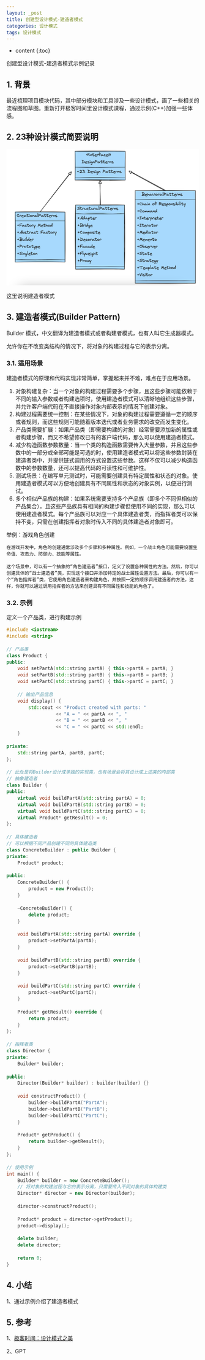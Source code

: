 ```yaml
---
layout: _post
title: 创建型设计模式-建造者模式
categories: 设计模式
tags: 设计模式
---
```


* content
{:toc}

创建型设计模式-建造者模式示例记录



## 1. 背景

最近梳理项目模块代码，其中部分模块和工具涉及一些设计模式，画了一些相关的流程图和草图。重新打开极客时间里设计模式课程，通过示例(C++)加强一些体感。

## 2. 23种设计模式简要说明

![23种设计模式](/images/2024-05-12-20240512100608.png)

这里说明建造者模式

## 3. 建造者模式(Builder Pattern)

Builder 模式，中文翻译为建造者模式或者构建者模式，也有人叫它生成器模式。

允许你在不改变类结构的情况下，将对象的构建过程与它的表示分离。

### 3.1. 适用场景

建造者模式的原理和代码实现非常简单，掌握起来并不难，难点在于应用场景。

1. 对象构建复杂：当一个对象的构建过程需要多个步骤，且这些步骤可能依赖于不同的输入参数或者构建选项时，使用建造者模式可以清晰地组织这些步骤，并允许客户端代码在不直接操作对象内部表示的情况下创建对象。
2. 构建过程需要统一控制：在某些情况下，对象的构建过程需要遵循一定的顺序或者规则，而这些规则可能随着版本迭代或者业务需求的改变而发生变化。
3. 产品类需要扩展：如果产品类（即需要构建的对象）经常需要添加新的属性或者构建步骤，而又不希望修改已有的客户端代码，那么可以使用建造者模式。
4. 减少构造函数参数数量：当一个类的构造函数需要传入大量参数，并且这些参数中的一部分或全部可能是可选的时，使用建造者模式可以将这些参数封装在建造者类中，并提供链式调用的方式设置这些参数。这样不仅可以减少构造函数中的参数数量，还可以提高代码的可读性和可维护性。
5. 测试场景：在编写单元测试时，可能需要创建具有特定属性和状态的对象。使用建造者模式可以方便地创建具有不同属性和状态的对象实例，以便进行测试。
6. 多个相似产品族的构建：如果系统需要支持多个产品族（即多个不同但相似的产品集合），且这些产品族具有相同的构建步骤但使用不同的实现，那么可以使用建造者模式。每个产品族可以对应一个具体建造者类，而指挥者类可以保持不变，只需在创建指挥者对象时传入不同的具体建造者对象即可。

举例：游戏角色创建

    在游戏开发中，角色的创建通常涉及多个步骤和多种属性。例如，一个战士角色可能需要设置生命值、攻击力、防御力、技能等属性。

    这个场景中，可以有一个抽象的“角色建造者”接口，定义了设置各种属性的方法。然后，你可以创建具体的“战士建造者”类，实现这个接口并添加特定的战士属性设置方法。最后，你可以有一个“角色指挥者”类，它使用角色建造者来构建角色，并按照一定的顺序调用建造者的方法。这样，你就可以通过调用指挥者的方法来创建具有不同属性和技能的角色了。

### 3.2. 示例

定义一个产品类，进行构建示例

```cpp
#include <iostream>  
#include <string>  

// 产品类  
class Product {  
public:  
    void setPartA(std::string partA) { this->partA = partA; }  
    void setPartB(std::string partB) { this->partB = partB; }  
    void setPartC(std::string partC) { this->partC = partC; }  
  
    // 输出产品信息  
    void display() {  
        std::cout << "Product created with parts: "  
                  << "A = " << partA << ", "  
                  << "B = " << partB << ", "  
                  << "C = " << partC << std::endl;  
    }  
  
private:  
    std::string partA, partB, partC;  
};  
  
// 此处是将Builder设计成单独的实现类，也有场景会将其设计成上述类的内部类
// 抽象建造者  
class Builder {  
public:  
    virtual void buildPartA(std::string partA) = 0;  
    virtual void buildPartB(std::string partB) = 0;  
    virtual void buildPartC(std::string partC) = 0;  
    virtual Product* getResult() = 0;  
};  
  
// 具体建造者  
// 可以根据不同产品创建不同的具体建造类
class ConcreteBuilder : public Builder {  
private:  
    Product* product;  
  
public:  
    ConcreteBuilder() {  
        product = new Product();  
    }  
  
    ~ConcreteBuilder() {  
        delete product;  
    }  
  
    void buildPartA(std::string partA) override {  
        product->setPartA(partA);  
    }  
  
    void buildPartB(std::string partB) override {  
        product->setPartB(partB);  
    }  
  
    void buildPartC(std::string partC) override {  
        product->setPartC(partC);  
    }  
  
    Product* getResult() override {  
        return product;  
    }  
};  
  
// 指挥者类  
class Director {  
private:  
    Builder* builder;  
  
public:  
    Director(Builder* builder) : builder(builder) {}  
  
    void constructProduct() {  
        builder->buildPartA("PartA");  
        builder->buildPartB("PartB");  
        builder->buildPartC("PartC");  
    }  
  
    Product* getProduct() {  
        return builder->getResult();  
    }  
};  
  
// 使用示例  
int main() {  
    Builder* builder = new ConcreteBuilder();  
    // 将对象的构建过程与它的表示分离，只需要传入不同对象的具体构建类
    Director* director = new Director(builder);  
  
    director->constructProduct();  
  
    Product* product = director->getProduct();  
    product->display();  
  
    delete builder;  
    delete director;  
  
    return 0;  
}
```

## 4. 小结

1、通过示例介绍了建造者模式

## 5. 参考

1、[极客时间：设计模式之美](https://time.geekbang.org/column/article/198614)

2、GPT
